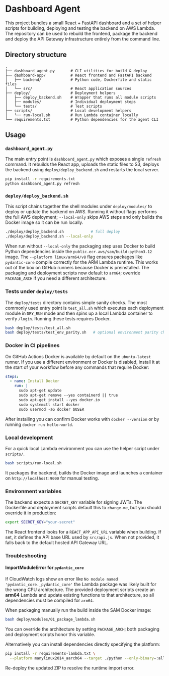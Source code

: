 # Dashboard Agent

This project bundles a small React + FastAPI dashboard and a set of helper
scripts for building, deploying and testing the backend on AWS Lambda.  The
repository can be used to rebuild the frontend, package the backend and deploy
the API Gateway infrastructure entirely from the command line.

## Directory structure

```
.
├── dashboard_agent.py       # CLI utilities for build & deploy
├── dashboard-app/           # React frontend and FastAPI backend
│   ├── backend/             # Python code, Dockerfile and static files
│   └── src/                 # React application sources
├── deploy/                  # Deployment helpers
│   ├── deploy_backend.sh    # Wrapper that runs all module scripts
│   ├── modules/             # Individual deployment steps
│   └── tests/               # Test scripts
├── scripts/                 # Local development helpers
│   └── run-local.sh         # Run Lambda container locally
└── requirements.txt         # Python dependencies for the agent CLI
```

## Usage

### `dashboard_agent.py`

The main entry point is `dashboard_agent.py` which exposes a single `refresh`
command.  It rebuilds the React app, uploads the static files to S3, deploys
the backend using `deploy/deploy_backend.sh` and restarts the local server.

```bash
pip install -r requirements.txt
python dashboard_agent.py refresh
```

### `deploy/deploy_backend.sh`

This script chains together the shell modules under `deploy/modules/` to deploy
or update the backend on AWS.  Running it without flags performs the full
AWS deployment; `--local-only` skips AWS steps and only builds the Docker
image so it can be run locally.

```bash
./deploy/deploy_backend.sh            # full deploy
./deploy/deploy_backend.sh --local-only
```

When run without `--local-only` the packaging step uses Docker to build Python
dependencies inside the `public.ecr.aws/sam/build-python3.12` image. The
`--platform linux/arm64/v8` flag ensures packages like `pydantic-core` compile
correctly for the ARM Lambda runtime. This works out of the box on GitHub
runners because Docker is preinstalled. The packaging and deployment scripts
now default to `arm64`; override `PACKAGE_ARCH` if you need a different
architecture.

### Tests under `deploy/tests`

The `deploy/tests` directory contains simple sanity checks.  The most commonly
used entry point is `test_all.sh` which executes each deployment module in
`DRY_RUN` mode and then spins up a local Lambda container to verify `/login`.
Running these tests requires Docker.

```bash
bash deploy/tests/test_all.sh
bash deploy/tests/test_env_parity.sh   # optional environment parity check
```

### Docker in CI pipelines

On GitHub Actions Docker is available by default on the `ubuntu-latest`
runner. If you use a different environment or Docker is disabled, install it at
the start of your workflow before any commands that require Docker:

```yaml
steps:
  - name: Install Docker
    run: |
      sudo apt-get update
      sudo apt-get remove --yes containerd || true
      sudo apt-get install --yes docker.io
      sudo systemctl start docker
      sudo usermod -aG docker $USER
```

After installing you can confirm Docker works with `docker --version` or by
running `docker run hello-world`.

### Local development

For a quick local Lambda environment you can use the helper script under
`scripts/`.

```bash
bash scripts/run-local.sh
```

It packages the backend, builds the Docker image and launches a container
on `http://localhost:9000` for manual testing.

### Environment variables

The backend expects a `SECRET_KEY` variable for signing JWTs. The Dockerfile and
deployment scripts default this to `change-me`, but you should override it in
production:

```bash
export SECRET_KEY="your-secret"
```

The React frontend looks for a `REACT_APP_API_URL` variable when building.
If set, it defines the API base URL used by `src/api.js`. When not provided,
it falls back to the default hosted API Gateway URL.

### Troubleshooting

#### ImportModuleError for `pydantic_core`

If CloudWatch logs show an error like `No module named 'pydantic_core._pydantic_core'`
the Lambda package was likely built for the wrong CPU architecture. The provided
deployment scripts create an **arm64** Lambda and update existing functions to
that architecture, so all dependencies must be compiled for `arm64`.

When packaging manually run the build inside the SAM Docker image:

```bash
bash deploy/modules/01_package_lambda.sh
```
You can override the architecture by setting `PACKAGE_ARCH`; both packaging and
deployment scripts honor this variable.

Alternatively you can install dependencies directly specifying the platform:

```bash
pip install -r requirements-lambda.txt \
  --platform manylinux2014_aarch64 --target ./python --only-binary=:all:
```

Re-deploy the updated ZIP to resolve the runtime import error.

